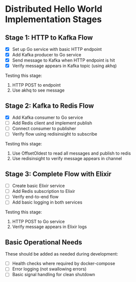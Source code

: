 # Distributed Hello World Implementation Stages

## Stage 1: HTTP to Kafka Flow

- [x] Set up Go service with basic HTTP endpoint
- [x] Add Kafka producer to Go service
- [x] Send message to Kafka when HTTP endpoint is hit
- [x] Verify message appears in Kafka topic (using akhq)

Testing this stage:

1. HTTP POST to endpoint
2. Use akhq to see message

## Stage 2: Kafka to Redis Flow

- [x] Add Kafka consumer to Go service
- [ ] Add Redis client and implement publish
- [ ] Connect consumer to publisher
- [ ] Verify flow using redisinsight to subscribe

Testing this stage:

1. Use OffsetOldest to read all messages and publish to redis
2. Use redisinsight to verify message appears in channel

## Stage 3: Complete Flow with Elixir

- [ ] Create basic Elixir service
- [ ] Add Redis subscription to Elixir
- [ ] Verify end-to-end flow
- [ ] Add basic logging in both services

Testing this stage:

1. HTTP POST to Go service
2. Verify message appears in Elixir logs

## Basic Operational Needs

These should be added as needed during development:

- [ ] Health checks where required by docker-compose
- [ ] Error logging (not swallowing errors)
- [ ] Basic signal handling for clean shutdown
